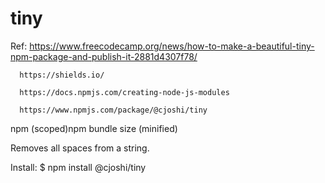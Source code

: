 # tiny
Ref:  https://www.freecodecamp.org/news/how-to-make-a-beautiful-tiny-npm-package-and-publish-it-2881d4307f78/

      https://shields.io/
      
      https://docs.npmjs.com/creating-node-js-modules
      
      https://www.npmjs.com/package/@cjoshi/tiny


npm (scoped)npm bundle size (minified)

Removes all spaces from a string.

Install:
$ npm install @cjoshi/tiny
